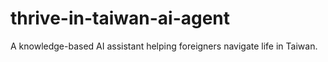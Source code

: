 # thrive-in-taiwan-ai-agent
A knowledge-based AI assistant helping foreigners navigate life in Taiwan.
